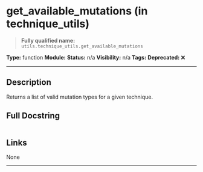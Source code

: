 # get_available_mutations (in technique_utils)
> **Fully qualified name:** `utils.technique_utils.get_available_mutations`

**Type:** function
**Module:** 
**Status:** n/a
**Visibility:** n/a
**Tags:** 
**Deprecated:** ❌

---

## Description
Returns a list of valid mutation types for a given technique.

## Full Docstring
```

```

## Links
None

---

